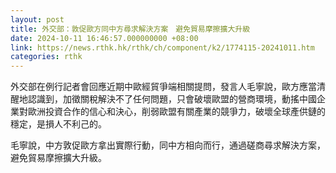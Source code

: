 ```yaml
---
layout: post
title: 外交部：敦促歐方同中方尋求解決方案　避免貿易摩擦擴大升級
date: 2024-10-11 16:46:57.000000000 +08:00
link: https://news.rthk.hk/rthk/ch/component/k2/1774115-20241011.htm
categories: rthk
---
```


外交部在例行記者會回應近期中歐經貿爭端相關提問，發言人毛寧說，歐方應當清醒地認識到，加徵關稅解決不了任何問題，只會破壞歐盟的營商環境，動搖中國企業對歐洲投資合作的信心和決心，削弱歐盟有關產業的競爭力，破壞全球產供鏈的穩定，是損人不利己的。

毛寧說，中方敦促歐方拿出實際行動，同中方相向而行，通過磋商尋求解決方案，避免貿易摩擦擴大升級。
